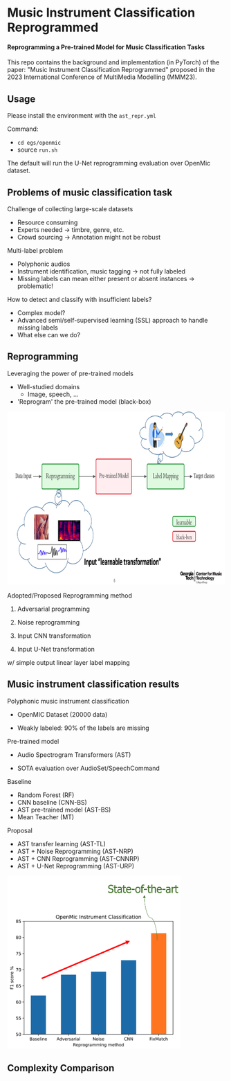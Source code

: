 # Music Instrument Classification Reprogrammed

#### Reprogramming a Pre-trained Model for Music Classification Tasks

This repo contains the background and implementation (in PyTorch) of the paper: "Music Instrument Classification Reprogrammed" proposed in the 2023 International Conference of MultiMedia Modelling (MMM23).


## Usage

Please install the environment with the `ast_repr.yml`

Command: 
- `cd egs/openmic`
- source `run.sh`

The default will run the U-Net reprogramming evaluation over OpenMic dataset.

## Problems of music classification task
Challenge of collecting large-scale datasets
- Resource consuming
- Experts needed -> timbre, genre, etc.
- Crowd sourcing -> Annotation might not be robust

Multi-label problem
 - Polyphonic audios
 - Instrument identification, music tagging -> not fully labeled
 - Missing labels can mean either present or absent instances  -> problematic!

How to detect and classify with insufficient labels?​
- Complex model?
- Advanced semi/self-supervised learning (SSL) approach to handle missing labels
- What else can we do?
 

## Reprogramming
Leveraging the power of pre-trained models
 - Well-studied domains​
   - Image, speech, …
 - 'Reprogram' the pre-trained model (black-box)

<img src="https://github.com/hchen605/ast_inst_cls/blob/master/fig/reprogramming%20blk.png" width="9500" height="400" />

Adopted/Proposed Reprogramming method​

1. Adversarial programming​

2. Noise reprogramming​

3. Input CNN transformation​

4. Input U-Net transformation​

w/ simple output linear layer label mapping
## Music instrument classification results

Polyphonic music instrument classification​

 - OpenMIC Dataset (20000 data)​

 - Weakly labeled: 90% of the labels are missing​

Pre-trained model

- Audio Spectrogram Transformers (AST)​

- SOTA evaluation over AudioSet/SpeechCommand​

Baseline​

- Random Forest (RF)
- CNN baseline (CNN-BS)
- AST pre-trained model (AST-BS)​
- Mean Teacher (MT)

Proposal
- AST transfer learning (AST-TL)
- AST + Noise Reprogramming (AST-NRP)
- AST + CNN Reprogramming (AST-CNNRP)
- AST + U-Net Reprogramming (AST-URP)

<img src="https://github.com/hchen605/ast_inst_cls/blob/master/fig/reprogramming%20result.png" width="400" height="400" />

## Complexity Comparison
